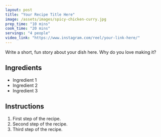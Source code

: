 ```yaml
---
layout: post
title: "Your Recipe Title Here"
image: /assets/images/spicy-chicken-curry.jpg
prep_time: "10 mins"
cook_time: "20 mins"
servings: "4 people"
video_link: "https://www.instagram.com/reel/your-link-here/"
---
```


Write a short, fun story about your dish here. Why do you love making it?

## Ingredients

* Ingredient 1
* Ingredient 2
* Ingredient 3

## Instructions

1. First step of the recipe.
2. Second step of the recipe.
3. Third step of the recipe.
